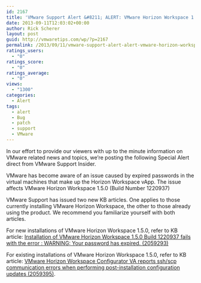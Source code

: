 ```yaml
---
id: 2167
title: 'VMware Support Alert &#8211; ALERT: VMware Horizon Workspace 1.5 password expiration'
date: 2013-09-11T12:03:02+00:00
author: Rick Scherer
layout: post
guid: http://vmwaretips.com/wp/?p=2167
permalink: /2013/09/11/vmware-support-alert-alert-vmware-horizon-workspace-1-5-password-expiration/
ratings_users:
  - "0"
ratings_score:
  - "0"
ratings_average:
  - "0"
views:
  - "1300"
categories:
  - Alert
tags:
  - alert
  - Bug
  - patch
  - support
  - VMware
---
```

In our effort to provide our viewers with up to the minute information on VMware related news and topics, we&#8217;re posting the following Special Alert direct from VMware Support Insider.

<!--more-->

VMware has become aware of an issue caused by expired passwords in the virtual machines that make up the Horizon Workspace vApp. The issue affects VMware Horizon Workspace 1.5.0 (Build Number 1220937)

VMware Support has issued two new KB articles. One applies to those currently installing VMware Horizon Workspace, the other to those already using the product. We recommend you familiarize yourself with both articles.

For new installations of VMware Horizon Workspace 1.5.0, refer to KB article: <a href="http://kb.vmware.com/kb/2059293" target="_blank">Installation of VMware Horizon Workspace 1.5.0 Build 1220937 fails with the error : WARNING: Your password has expired. (2059293)</a>

For existing installations of VMware Horizon Workspace 1.5.0, refer to KB article: <a href="http://kb.vmware.com/kb/2059395" target="_blank">VMware Horizon Workspace Configurator VA reports ssh/scp communication errors when performing post-installation configuration updates (2059395)</a>.